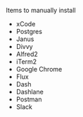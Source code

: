 Items to manually install
- xCode
- Postgres
- Janus
- Divvy
- Alfred2
- iTerm2
- Google Chrome
- Flux
- Dash
- Dashlane
- Postman
- Slack

